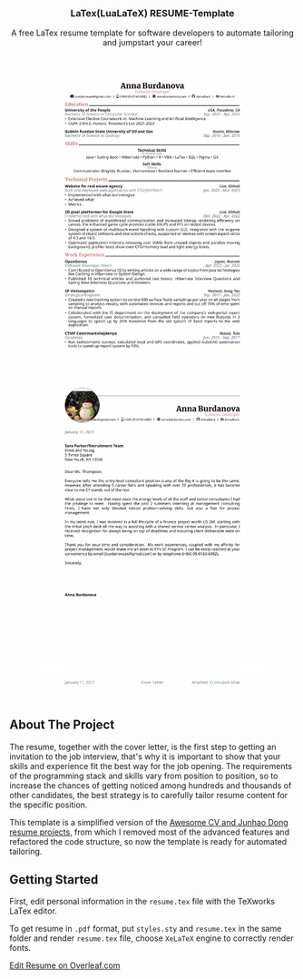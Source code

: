 
<!-- Preview -->
<br />
<div align="center">
  <h3 align="center">LaTex(LuaLaTeX) RESUME-Template</h3>
    <p align="center">
    A free LaTex resume template for software developers to automate tailoring and jumpstart your career!
  </p>
  <a href="https://github.com/AnnaBurd/resume_latex/">
    <img src="/cv.png" alt="Preview" width="400">
    <img src="/cover.png" alt="Preview" width="400">
  </a>
</div>

## About The Project
The resume, together with the cover letter, is the first step to getting an invitation to the job interview, that's why it is important to show that your skills and experience fit the best way for the job opening. The requirements of the programming stack and skills vary from position to position, so to increase the chances of getting noticed among hundreds and thousands of other candidates, the best strategy is to carefully tailor resume content for the specific position.

This template is a simplified version of the <a href="https://github.com/junhaodong/resume">Awesome CV and Junhao Dong resume projects</a>, from which I removed most of the advanced features and refactored the code structure, so now the template is ready for automated tailoring.


## Getting Started

First, edit personal information in the `resume.tex` file with the TeXworks LaTex editor.

To get resume in `.pdf` format, put `styles.sty` and `resume.tex` in the same folder and render `resume.tex` file, choose `XeLaTeX` engine to correctly render fonts.

<a href="https://www.overleaf.com/read/whvrrvtydcmy">Edit Resume on Overleaf.com</a>
